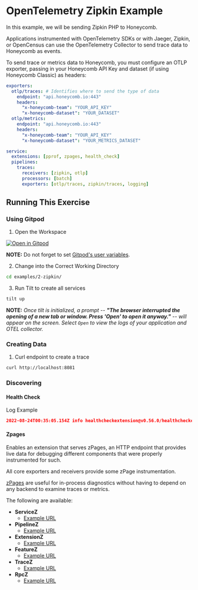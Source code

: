 # OpenTelemetry Zipkin Example 

In this example, we will be sending Zipkin PHP to Honeycomb. 

Applications instrumented with OpenTelemetry SDKs or with Jaeger, Zipkin, or OpenCensus can use the OpenTelemetry Collector to send trace data to Honeycomb as events. 

To send trace or metrics data to Honeycomb, you must configure an OTLP exporter, passing in your Honeycomb API Key and dataset (if using Honeycomb Classic) as headers:

```yaml
exporters:
  otlp/traces: # Identifies where to send the type of data
    endpoint: "api.honeycomb.io:443" 
    headers:
      "x-honeycomb-team": "YOUR_API_KEY"
      "x-honeycomb-dataset": "YOUR_DATASET"
  otlp/metrics:
    endpoint: "api.honeycomb.io:443"
    headers:
      "x-honeycomb-team": "YOUR_API_KEY"
      "x-honeycomb-dataset": "YOUR_METRICS_DATASET"
```

```yaml
service:
  extensions: [pprof, zpages, health_check]
  pipelines:
    traces:
      receivers: [zipkin, otlp]
      processors: [batch]
      exporters: [otlp/traces, zipkin/traces, logging]
```

## Running This Exercise

### Using Gitpod

1. Open the Workspace

[![Open in Gitpod](https://gitpod.io/button/open-in-gitpod.svg)](https://gitpod.io/#https://github.com/honeycombio/opentelemetry-collector-workshop/tree/wip.alayshia)

**NOTE:** Do not forget to set [Gitpod's user variables](https://gitpod.io/variables).

2. Change into the Correct Working Directory

```bash
cd examples/2-zipkin/
```

3. Run Tilt to create all services

```bash
tilt up
```

**NOTE:** _Once tilt is initialized, a prompt -- **"The browser interrupted the opening of a new tab or window. Press 'Open' to open it anyway."** -- will appear on the screen. Select `Open` to view the logs of your application and OTEL collector._

### Creating Data

1. Curl endpoint to create a trace

```bash
curl http://localhost:8081
```

### Discovering

#### Health Check

Log Example

```json
2022-08-24T00:35:05.154Z info healthcheckextension@v0.56.0/healthcheckextension.go:44 Starting health_check extension {"kind": "extension", "name": "health_check", "config": {"Port":0,"TCPAddr":{"Endpoint":"0.0.0.0:13133"},"Path":"/","CheckCollectorPipeline":{"Enabled":true,"Interval":"5m","ExporterFailureThreshold":5}}}
```

#### Zpages

Enables an extension that serves zPages, an HTTP endpoint that provides live data for debugging different components that were properly instrumented for such. 

All core exporters and receivers provide some zPage instrumentation.

[zPages](https://github.com/open-telemetry/opentelemetry-collector/blob/main/extension/zpagesextension/README.md) are useful for in-process diagnostics without having to depend on any backend to examine traces or metrics.

The following are available:

- **ServiceZ** 
  - [Example URL](http://localhost:55679/debug/servicez)
- **PipelineZ** 
  - [Example URL](http://localhost:55679/debug/pipelinez)
- **ExtensionZ** 
  - [Example URL](http://localhost:55679/debug/extensionz)
- **FeatureZ** 
  - [Example URL](http://localhost:55679/debug/featurez)
- **TraceZ** 
  - [Example URL](http://localhost:55679/debug/tracez)
- **RpcZ** 
  - [Example URL](http://localhost:55679/debug/rpcz)
